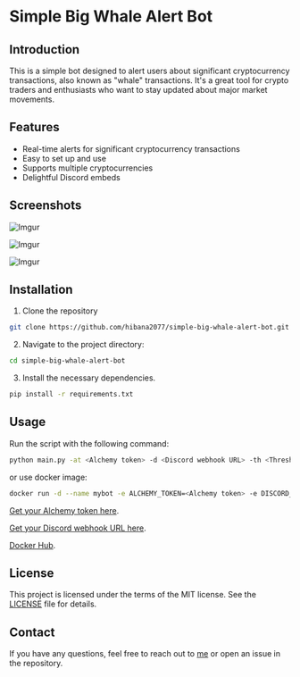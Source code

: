 
# Simple Big Whale Alert Bot

## Introduction

This is a simple bot designed to alert users about significant cryptocurrency transactions, also known as "whale" transactions. It's a great tool for crypto traders and enthusiasts who want to stay updated about major market movements.

## Features

- Real-time alerts for significant cryptocurrency transactions
- Easy to set up and use
- Supports multiple cryptocurrencies
- Delightful Discord embeds

## Screenshots

![Imgur](https://i.imgur.com/EhrCnOM.png)

![Imgur](https://i.imgur.com/Qt6juBF.png)

![Imgur](https://i.imgur.com/gHvJJYD.png)

## Installation

1. Clone the repository

```bash
git clone https://github.com/hibana2077/simple-big-whale-alert-bot.git
```

2. Navigate to the project directory:

```bash
cd simple-big-whale-alert-bot
```

3. Install the necessary dependencies.

```bash
pip install -r requirements.txt
```

## Usage

Run the script with the following command:

```bash
python main.py -at <Alchemy token> -d <Discord webhook URL> -th <Threshold>
```

or use docker image:

```bash
docker run -d --name mybot -e ALCHEMY_TOKEN=<Alchemy token> -e DISCORD_WEBHOOK_URL=<Discord webhook URL> -e THRESHOLD=<Threshold> hibana2077/sbwab
```

[Get your Alchemy token here](https://alchemy.com/?r=zM4ODUyNDkxNTY0O).

[Get your Discord webhook URL here](https://support.discord.com/hc/en-us/articles/228383668-Intro-to-Webhooks).

[Docker Hub](https://hub.docker.com/repository/docker/hibana2077/sbwab/general).

## License

This project is licensed under the terms of the MIT license. See the [LICENSE](LICENSE) file for details.

## Contact

If you have any questions, feel free to reach out to [me](hibana2077@gmail.com) or open an issue in the repository.
